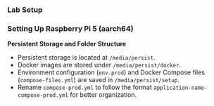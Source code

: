 ### Lab Setup

### Setting Up Raspberry Pi 5 (aarch64)

**Persistent Storage and Folder Structure**

- Persistent storage is located at `/media/persist`.
- Docker images are stored under `/media/persist/docker`.
- Environment configuration (`env.prod`) and Docker Compose files (`compose-files.yml`) are saved in `/media/persist/setup`.
- Rename `compose-prod.yml` to follow the format `application-name-compose-prod.yml` for better organization.